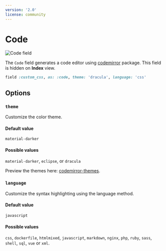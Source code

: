 ```yaml
---
version: '2.0'
license: community
---
```


# Code

<img :src="('/assets/img/fields/code.jpg')" alt="Code field" class="border mb-4" />

The `Code` field generates a code editor using [codemirror](https://codemirror.net/) package. This field is hidden on **Index** view.

```ruby
field :custom_css, as: :code, theme: 'dracula', language: 'css'
```

## Options

### `theme`

Customize the color theme.

#### Default value

`material-darker`

#### Possible values

`material-darker`, `eclipse`, or `dracula`

Preview the themes here: [codemirror-themes](https://codemirror.net/demo/theme.html).


### `language`

Customize the syntax highlighting using the language method.

#### Default value

`javascript`

#### Possible values

`css`, `dockerfile`, `htmlmixed`, `javascript`, `markdown`, `nginx`, `php`, `ruby`, `sass`, `shell`, `sql`, `vue` or `xml`.
